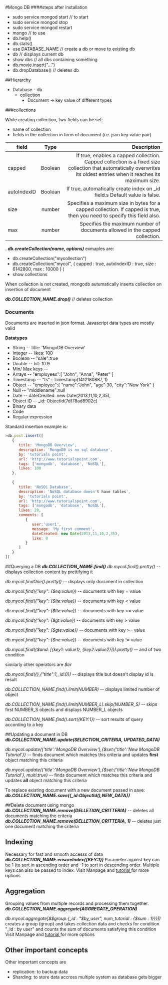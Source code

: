 #Mongo DB 
####steps after installation
* sudo service mongod start  // to start
* sudo service mongod stop
* sudo service mongod restart
* mongo // to use
* db.help()
* db.stats() 
* use DATABASE_NAME // create a db or move to existing db
* db // displays current db
* show dbs // all dbs containing something
* db.movie.insert("...")
* db.dropDatabase() // deletes db

##Hierarchy
* Database - db
	* collection 
		* Document -> key value of different types

###collections

While creating collection, two fields can be set:

* name of collection
* fields in the collection in form of document (i.e. json key value pair)


| field	| Type  |  Description |
|------------|:-------:|----------------:|
|capped | Boolean|  If true, enables a capped collection. Capped collection is a fixed size collection that automatically overwrites its oldest entries when it reaches its maximum size.|
|autoIndexID| Boolean | If true, automatically create index on _id field.s Default value is false.|
| size | number | Specifies a maximum size in bytes for a capped collection. If capped is true, then you need to specify this field also.|
| max | number | Specifies the maximum number of documents allowed in the capped collection. |

.
***db.createCollection(name, options)***
exmaples are:

*  db.createCollection("mycollection")
* db.createCollection("mycol", { capped : true, autoIndexID : true, size :  6142800, max : 10000 } )
* show collections

When collection is not created, mongodb autumatically inserts collection on insertion of document

***db.COLLECTION_NAME.drop()*** // deletes collection

### Documents
Documents are inserted in json format. 
Javascript data types are mostly valid

**Datatypes**

* String -- title: 'MongoDB Overview'
* Integer -- likes: 100
* Boolean --  "sale":true
* Double -- hit:  10.9
* Min/ Max keys -- 
* Arrays -- "employees":[ "John", "Anna", "Peter" ]
* Timestamp -- "ts" : Timestamp(1412180887, 1)
* Object -- "employee":{ "name":"John", "age":30, "city":"New York" }
* Null -- "middlename":null
* Date -- dateCreated: new Date(2013,11,10,2,35),
* Object ID -- _id: ObjectId(7df78ad8902c)
* Binary data 
* Code
* Regular expression

Standard insertion example is: 
```javascript
>db.post.insert([
   {
      title: 'MongoDB Overview', 
      description: 'MongoDB is no sql database',
      by: 'tutorials point',
      url: 'http://www.tutorialspoint.com',
      tags: ['mongodb', 'database', 'NoSQL'],
      likes: 100
   },
	
   {
      title: 'NoSQL Database', 
      description: 'NoSQL database doesn't have tables',
      by: 'tutorials point',
      url: 'http://www.tutorialspoint.com',
      tags: ['mongodb', 'database', 'NoSQL'],
      likes: 20, 
      comments: [	
         {
            user:'user1',
            message: 'My first comment',
            dateCreated: new Date(2013,11,10,2,35),
            like: 0 
         }
      ]
   }
])
```

##Querying a DB
***db.COLLECTION_NAME.find()***
*db.mycol.find().pretty()* -- displays collection content by prettifying it

*db.mycol.findOne().pretty()* -- displays only document in collection
 
*db.mycol.find({"key": {$eq:value})* -- documents with key = value

*db.mycol.find({"key": {$lte:value})* -- documents with key < value

*db.mycol.find({"key": {$lte:value})* -- documents with key <= value

*db.mycol.find({"key": {$gt:value})* -- documents with key > value

*db.mycol.find({"key": {$gte:value})* -- documents with key >= value

*db.mycol.find({"key": {$ne:value})* -- documents with key != value

*db.mycol.find({$and: [{key1: value1}, {key2:value2}]}).pretty()* -- and of two condition

similarly other operators are *$or*

*db.mycol.find({},{"title":1,_id:0})* -- displays title but doesn't display id is result

*db.COLLECTION_NAME.find().limit(NUMBER)* -- displays limited number of object

*db.COLLECTION_NAME.find().limit(NUMBER_L).skip(NUMBER_S)* -- skips first NUMBER_S objects and displays NUMBER_L objects

*db.COLLECTION_NAME.find().sort({KEY:1})* -- sort results of query according to a key

##Updating a document in DB
***db.COLLECTION_NAME.update(SELECTION_CRITERIA, UPDATED_DATA)***

*db.mycol.update({'title':'MongoDB Overview'},{$set:{'title':'New MongoDB Tutorial'}}* -- finds document which matches this criteria and updates **first** object matching this criteria

*db.mycol.update({'title':'MongoDB Overview'},{$set:{'title':'New MongoDB Tutorial'}, multi:true}* -- finds document which matches this criteria and updates **all** object matching this criteria

To replace existing document with a new document passed in save:
***db.COLLECTION_NAME.save({_id:ObjectId(),NEW_DATA})***

##Delete document using mongo
 ***db.COLLECTION_NAME.remove(DELLETION_CRITTERIA)*** -- deletes all documents matching the criteria
  ***db.COLLECTION_NAME.remove(DELLETION_CRITTERIA, 1)*** -- deletes just one  document matching the criteria
  
## Indexing 
Necessary for fast and smooth accesss of data
***db.COLLECTION_NAME.ensureIndex({KEY:1})***
Parameter against key can be 1 (to sort in ascending order and -1 to sort in descending order. 
Multiple keys can also be passed to index. 
Visit Manpage and [tutorial ](https://www.tutorialspoint.com/mongodb/mongodb_indexing.htm) for more options

## Aggregation
Grouping values from multiple records and processing them together.
***db.COLLECTION_NAME.aggregate(AGGREGATE_OPERATION)***

*db.mycol.aggregate[$$group:{_id : "$by_user", num_tutorial : {$sum : 1}}}])*
creates a group (group) and takes collection data and checks for condition "_id : by user" and counts the sum of documents satisfying this condition
Visit Manpage and [tutorial ](https://www.tutorialspoint.com/mongodb/mongodb_aggregation.htm) for more options

## Other important concepts 
Other important concepts are 
* replication: to backup data 
* Sharding: to store data accross multiple system as database gets bigger
